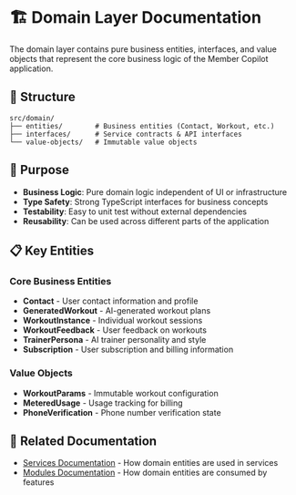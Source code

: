 # 🏗️ Domain Layer Documentation

The domain layer contains pure business entities, interfaces, and value objects that represent the core business logic of the Member Copilot application.

## 📁 Structure

```
src/domain/
├── entities/        # Business entities (Contact, Workout, etc.)
├── interfaces/      # Service contracts & API interfaces
└── value-objects/   # Immutable value objects
```

## 🎯 Purpose

- **Business Logic**: Pure domain logic independent of UI or infrastructure
- **Type Safety**: Strong TypeScript interfaces for business concepts
- **Testability**: Easy to unit test without external dependencies
- **Reusability**: Can be used across different parts of the application

## 📋 Key Entities

### Core Business Entities

- **Contact** - User contact information and profile
- **GeneratedWorkout** - AI-generated workout plans
- **WorkoutInstance** - Individual workout sessions
- **WorkoutFeedback** - User feedback on workouts
- **TrainerPersona** - AI trainer personality and style
- **Subscription** - User subscription and billing information

### Value Objects

- **WorkoutParams** - Immutable workout configuration
- **MeteredUsage** - Usage tracking for billing
- **PhoneVerification** - Phone number verification state

## 🔗 Related Documentation

- [Services Documentation](../services/README.md) - How domain entities are used in services
- [Modules Documentation](../modules/README.md) - How domain entities are consumed by features 